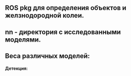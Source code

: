 ## ROS pkg для определения объектов и желзнодородной колеи.

## nn - директория с исследованными моделями.

## Веса различных моделей:
#### Детекция:
